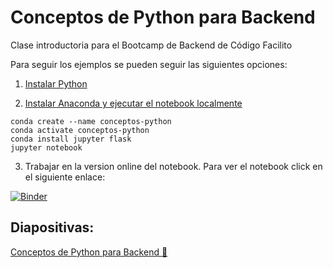 # Conceptos de Python para Backend

Clase introductoria para el Bootcamp de Backend de Código Facilito

Para seguir los ejemplos se pueden seguir las siguientes opciones:

1. [Instalar Python](https://www.python.org/downloads/)

2. [Instalar Anaconda y ejecutar el notebook localmente](https://docs.conda.io/projects/conda/en/latest/user-guide/install/)
```
conda create --name conceptos-python
conda activate conceptos-python
conda install jupyter flask
jupyter notebook
```

3. Trabajar en la version online del notebook. Para ver el notebook click en el siguiente enlace:

[![Binder](https://mybinder.org/badge_logo.svg)](https://mybinder.org/v2/gh/carogomezt/IntroduccionPython/master?filepath=Introduccion_Python.ipynb)

## Diapositivas:
[Conceptos de Python para Backend :snake:](https://docs.google.com/presentation/d/177Vo6M5FSthV9Ic7hjDmjaKCremH3KTzatPe0bO2hck/edit?usp=sharing)
